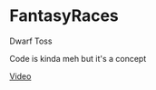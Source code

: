 # FantasyRaces
Dwarf Toss

Code is kinda meh but it's a concept

[Video](https://www.youtube.com/watch?v=EGe1o1tVfrI&feature=youtu.be)
